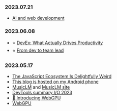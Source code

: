 ### 2023.07.21
* [Ai and web development](https://portal.gitnation.org/contents/ai-and-web-development-hype-or-reality)

### 2023.06.08
* ⭐️ [DevEx: What Actually Drives Productivity](https://queue.acm.org/detail.cfm?id=3595878)
* ⭐️ [From dev to team lead](https://devinterrupted.substack.com/p/promoted-from-dev-to-team-lead-8)

### 2023.05.17
* [The JavaScript Ecosystem Is Delightfully Weird](https://fly.io/blog/js-ecosystem-delightfully-wierd/)
* [This blog is hosted on my Android phone](https://androidblog.a.pinggy.io/)
* [MusicLM](https://google-research.github.io/seanet/musiclm/examples/) and [MusicLM site](https://aitestkitchen.withgoogle.com/experiments/music-lm)
* [DevTools summary I/O 2023](https://io.google/2023/program/58079bc3-b0bd-44e1-94ff-08589997014a/)
* [🎥 Introducing WebGPU](https://www.youtube.com/watch?v=m6T-Mq1BPXg)
* [WebGPU](https://developer.chrome.com/blog/webgpu-io2023/)
